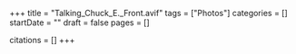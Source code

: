 +++
title = "Talking_Chuck_E._Front.avif"
tags = ["Photos"]
categories = []
startDate = ""
draft = false
pages = []

citations = []
+++

